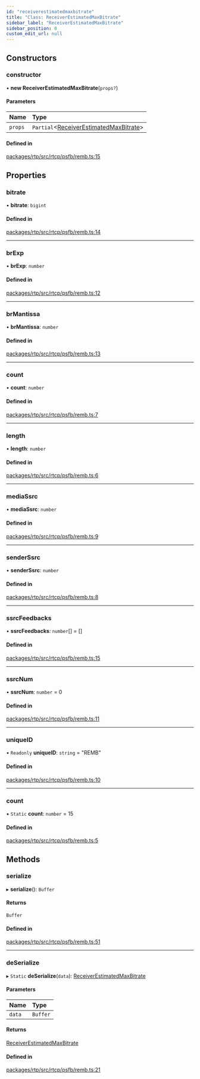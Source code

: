 ```yaml
---
id: "receiverestimatedmaxbitrate"
title: "Class: ReceiverEstimatedMaxBitrate"
sidebar_label: "ReceiverEstimatedMaxBitrate"
sidebar_position: 0
custom_edit_url: null
---
```


## Constructors

### constructor

• **new ReceiverEstimatedMaxBitrate**(`props?`)

#### Parameters

| Name | Type |
| :------ | :------ |
| `props` | `Partial`<[ReceiverEstimatedMaxBitrate](receiverestimatedmaxbitrate.md)\> |

#### Defined in

[packages/rtp/src/rtcp/psfb/remb.ts:15](https://github.com/shinyoshiaki/werift-webrtc/blob/8a77e73/packages/rtp/src/rtcp/psfb/remb.ts#L15)

## Properties

### bitrate

• **bitrate**: `bigint`

#### Defined in

[packages/rtp/src/rtcp/psfb/remb.ts:14](https://github.com/shinyoshiaki/werift-webrtc/blob/8a77e73/packages/rtp/src/rtcp/psfb/remb.ts#L14)

___

### brExp

• **brExp**: `number`

#### Defined in

[packages/rtp/src/rtcp/psfb/remb.ts:12](https://github.com/shinyoshiaki/werift-webrtc/blob/8a77e73/packages/rtp/src/rtcp/psfb/remb.ts#L12)

___

### brMantissa

• **brMantissa**: `number`

#### Defined in

[packages/rtp/src/rtcp/psfb/remb.ts:13](https://github.com/shinyoshiaki/werift-webrtc/blob/8a77e73/packages/rtp/src/rtcp/psfb/remb.ts#L13)

___

### count

• **count**: `number`

#### Defined in

[packages/rtp/src/rtcp/psfb/remb.ts:7](https://github.com/shinyoshiaki/werift-webrtc/blob/8a77e73/packages/rtp/src/rtcp/psfb/remb.ts#L7)

___

### length

• **length**: `number`

#### Defined in

[packages/rtp/src/rtcp/psfb/remb.ts:6](https://github.com/shinyoshiaki/werift-webrtc/blob/8a77e73/packages/rtp/src/rtcp/psfb/remb.ts#L6)

___

### mediaSsrc

• **mediaSsrc**: `number`

#### Defined in

[packages/rtp/src/rtcp/psfb/remb.ts:9](https://github.com/shinyoshiaki/werift-webrtc/blob/8a77e73/packages/rtp/src/rtcp/psfb/remb.ts#L9)

___

### senderSsrc

• **senderSsrc**: `number`

#### Defined in

[packages/rtp/src/rtcp/psfb/remb.ts:8](https://github.com/shinyoshiaki/werift-webrtc/blob/8a77e73/packages/rtp/src/rtcp/psfb/remb.ts#L8)

___

### ssrcFeedbacks

• **ssrcFeedbacks**: `number`[] = []

#### Defined in

[packages/rtp/src/rtcp/psfb/remb.ts:15](https://github.com/shinyoshiaki/werift-webrtc/blob/8a77e73/packages/rtp/src/rtcp/psfb/remb.ts#L15)

___

### ssrcNum

• **ssrcNum**: `number` = 0

#### Defined in

[packages/rtp/src/rtcp/psfb/remb.ts:11](https://github.com/shinyoshiaki/werift-webrtc/blob/8a77e73/packages/rtp/src/rtcp/psfb/remb.ts#L11)

___

### uniqueID

• `Readonly` **uniqueID**: `string` = "REMB"

#### Defined in

[packages/rtp/src/rtcp/psfb/remb.ts:10](https://github.com/shinyoshiaki/werift-webrtc/blob/8a77e73/packages/rtp/src/rtcp/psfb/remb.ts#L10)

___

### count

▪ `Static` **count**: `number` = 15

#### Defined in

[packages/rtp/src/rtcp/psfb/remb.ts:5](https://github.com/shinyoshiaki/werift-webrtc/blob/8a77e73/packages/rtp/src/rtcp/psfb/remb.ts#L5)

## Methods

### serialize

▸ **serialize**(): `Buffer`

#### Returns

`Buffer`

#### Defined in

[packages/rtp/src/rtcp/psfb/remb.ts:51](https://github.com/shinyoshiaki/werift-webrtc/blob/8a77e73/packages/rtp/src/rtcp/psfb/remb.ts#L51)

___

### deSerialize

▸ `Static` **deSerialize**(`data`): [ReceiverEstimatedMaxBitrate](receiverestimatedmaxbitrate.md)

#### Parameters

| Name | Type |
| :------ | :------ |
| `data` | `Buffer` |

#### Returns

[ReceiverEstimatedMaxBitrate](receiverestimatedmaxbitrate.md)

#### Defined in

[packages/rtp/src/rtcp/psfb/remb.ts:21](https://github.com/shinyoshiaki/werift-webrtc/blob/8a77e73/packages/rtp/src/rtcp/psfb/remb.ts#L21)
